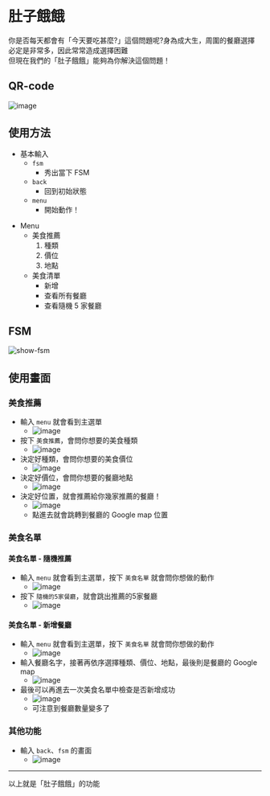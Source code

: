# 肚子餓餓
你是否每天都會有「今天要吃甚麼?」這個問題呢?身為成大生，周圍的餐廳選擇必定是非常多，因此常常造成選擇困難\
但現在我們的「肚子餓餓」能夠為你解決這個問題！

## QR-code
![image](https://user-images.githubusercontent.com/47287400/209559292-dc501fb0-ee38-4139-82d9-4d078eb9a461.png)

## 使用方法
* 基本輸入
	* `fsm`
		* 秀出當下 FSM
	* `back`
		* 回到初始狀態
	* `menu`
		* 開始動作！
- Menu
    - 美食推薦
        1. 種類
        2. 價位
        3. 地點
    - 美食清單
        - 新增
        - 查看所有餐廳
        - 查看隨機 5 家餐廳

## FSM
![show-fsm](https://user-images.githubusercontent.com/47287400/209556133-8a2390ba-7be8-44e8-a315-bc96dcba9622.jpg)

## 使用畫面
### 美食推薦
* 輸入 `menu` 就會看到主選單
	* ![image](https://user-images.githubusercontent.com/47287400/209556639-2162bc74-310c-417d-a682-7e35d77fcab0.png)
* 按下 `美食推薦`，會問你想要的美食種類
	* ![image](https://user-images.githubusercontent.com/47287400/209556733-478cfccd-e3ce-4297-bcf2-c58edc439807.png)
* 決定好種類，會問你想要的美食價位
	* ![image](https://user-images.githubusercontent.com/47287400/209557224-b5910bfb-51d7-40ee-9961-eb590bf2dc04.png)
* 決定好價位，會問你想要的餐廳地點
	* ![image](https://user-images.githubusercontent.com/47287400/209557297-f09c2ba8-51e6-4b2f-b84c-079df456e265.png)
* 決定好位置，就會推薦給你幾家推薦的餐廳！
	* ![image](https://user-images.githubusercontent.com/47287400/209557358-a7e24d1f-7b53-444c-96a9-c8fac96b2bcc.png)
	* 點進去就會跳轉到餐廳的 Google map 位置
### 美食名單
#### 美食名單 - 隨機推薦
* 輸入 `menu` 就會看到主選單，按下 `美食名單` 就會問你想做的動作
	* ![image](https://user-images.githubusercontent.com/47287400/209557459-dfccb3de-dec1-41c6-8e4e-0a4beac4742d.png)
* 按下 `隨機的5家餐廳`，就會跳出推薦的5家餐廳
	* ![image](https://user-images.githubusercontent.com/47287400/209557564-83056044-d0a5-4e74-b967-9c98ab192c59.png)
#### 美食名單 - 新增餐廳
* 輸入 `menu` 就會看到主選單，按下 `美食名單` 就會問你想做的動作
	* ![image](https://user-images.githubusercontent.com/47287400/209557857-7c2ab0fc-8005-4b0e-b0ec-f771a9394af0.png)
* 輸入餐廳名字，接著再依序選擇種類、價位、地點，最後則是餐廳的 Google map
	* ![image](https://user-images.githubusercontent.com/47287400/209558109-a7fe54af-e412-41f2-8d2f-3bf088ba3ace.png)
* 最後可以再進去一次美食名單中檢查是否新增成功
	* ![image](https://user-images.githubusercontent.com/47287400/209558452-e58fb289-37ea-42e3-a75c-43426a5c400a.png)
	* 可注意到餐廳數量變多了
### 其他功能
* 輸入 `back`、`fsm` 的畫面
	* ![image](https://user-images.githubusercontent.com/47287400/209558253-19fd6625-8012-4a5c-a116-35621b53e9e6.png)

---
以上就是「肚子餓餓」的功能
